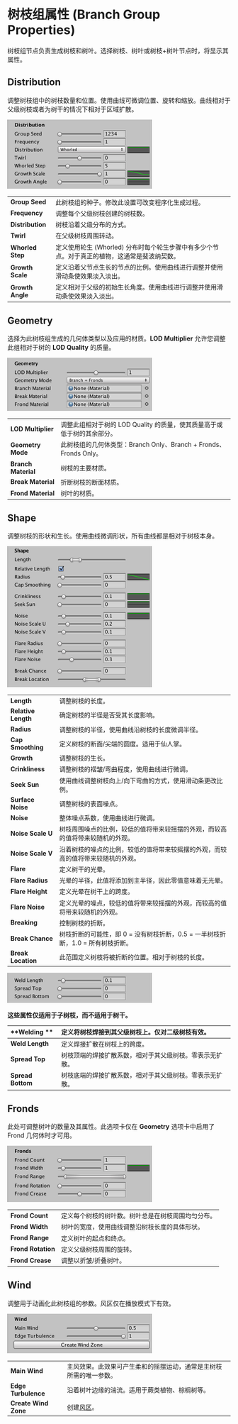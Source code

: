 树枝组属性 (Branch Group Properties)
=======================


树枝组节点负责生成树枝和树叶。选择树枝、树叶或树枝+树叶节点时，将显示其属性。

Distribution
------------

调整树枝组中的树枝数量和位置。使用曲线可微调位置、旋转和缩放。曲线相对于父级树枝或者为树干的情况下相对于区域扩散。


![](../uploads/Main/TreeNode-BranchPropertiesDistribution.png) 


| | |
|:---|:---|
|__Group Seed__ |此树枝组的种子。修改此设置可改变程序化生成过程。|
|__Frequency__ |调整每个父级树枝创建的树枝数。|
|__Distribution__|树枝沿着父级分布的方式。|
|__Twirl__ |在父级树枝周围转动。|
|__Whorled Step__|定义使用轮生 (Whorled) 分布时每个轮生步骤中有多少个节点。对于真正的植物，这通常是斐波纳契数。|
|__Growth Scale__|定义沿着父节点生长的节点的比例。使用曲线进行调整并使用滑动条使效果淡入淡出。|
|__Growth Angle__|定义相对于父级的初始生长角度。使用曲线进行调整并使用滑动条使效果淡入淡出。|


Geometry
--------

选择为此树枝组生成的几何体类型以及应用的材质。__LOD Multiplier__ 允许您调整此组相对于树的 __LOD Quality__ 的质量。


![](../uploads/Main/TreeNode-BranchPropertiesGeometry.png) 


| | |
|:---|:---|
|__LOD Multiplier__ |调整此组相对于树的 LOD Quality 的质量，使其质量高于或低于树的其余部分。|
|__Geometry Mode__ |此树枝组的几何体类型：Branch Only、Branch + Fronds、Fronds Only。|
|__Branch Material__|树枝的主要材质。|
|__Break Material__ |折断树枝的断面材质。|
|__Frond Material__ |树叶的材质。|


Shape
-----

调整树枝的形状和生长。使用曲线微调形状，所有曲线都是相对于树枝本身。


![](../uploads/Main/TreeNode-BranchPropertiesShape.png) 


| | |
|:---|:---|
|__Length__ |调整树枝的长度。|
|__Relative Length__ |确定树枝的半径是否受其长度影响。|
|__Radius__ |调整树枝的半径，使用曲线沿树枝的长度微调半径。|
|__Cap Smoothing__ |定义树枝的断面/尖端的圆度。适用于仙人掌。|
|**Growth** |调整树枝的生长。|
|__Crinkliness__ |调整树枝的褶皱/弯曲程度，使用曲线进行微调。|
|__Seek Sun__ |使用曲线调整树枝向上/向下弯曲的方式，使用滑动条更改比例。|
|**Surface Noise** |调整树枝的表面噪点。|
|__Noise__ |整体噪点系数，使用曲线进行微调。|
|__Noise Scale U__ |树枝周围噪点的比例，较低的值将带来较摇摆的外观，而较高的值将带来较随机的外观。|
|__Noise Scale V__ |沿着树枝的噪点的比例，较低的值将带来较摇摆的外观，而较高的值将带来较随机的外观。|
|**Flare** |定义树干的光晕。|
|__Flare Radius__ |光晕的半径，此值将添加到主半径，因此零值意味着无光晕。|
|__Flare Height__ |定义光晕在树干上的跨度。|
|__Flare Noise__ |定义光晕的噪点，较低的值将带来较摇摆的外观，而较高的值将带来较随机的外观。|
|**Breaking** |控制树枝的折断。|
|__Break Chance__ |树枝折断的可能性，即 0 = 没有树枝折断，0.5 = 一半树枝折断，1.0 = 所有树枝折断。|
|__Break Location__|此范围定义树枝将被折断的位置。相对于树枝的长度。|


![](../uploads/Main/TreeNode-BranchPropertiesShapeFrond.png) 

**这些属性仅适用于子树枝，而不适用于树干。**

| **Welding ** | **定义将树枝焊接到其父级树枝上。仅对二级树枝有效。** |
|:---|:---|
|__Weld Length__ |定义焊接扩散在树枝上的跨度。|
|__Spread Top__ |树枝顶端的焊接扩散系数，相对于其父级树枝。零表示无扩散。|
|__Spread Bottom__ |树枝底端的焊接扩散系数，相对于其父级树枝。零表示无扩散。|


Fronds
------

此处可调整树叶的数量及其属性。此选项卡仅在 __Geometry__ 选项卡中启用了 Frond 几何体时才可用。


![](../uploads/Main/TreeNode-BranchPropertiesFronds.png) 


| | |
|:---|:---|
|__Frond Count__ |定义每个树枝的树叶数。树叶总是在树枝周围均匀分布。|
|__Frond Width__ |树叶的宽度，使用曲线调整沿树枝长度的具体形状。|
|__Frond Range__ |定义树叶的起点和终点。|
|__Frond Rotation__|定义父级树枝周围的旋转。|
|__Frond Crease__ |调整以折皱/折叠树叶。|


Wind
----

调整用于动画化此树枝组的参数。风区仅在播放模式下有效。


![](../uploads/Main/TreeNode-BranchPropertiesAnimation.png) 


| | |
|:---|:---|
|__Main Wind__ |主风效果。此效果可产生柔和的摇摆运动，通常是主树枝所需的唯一参数。|
|__Edge Turbulence__ |沿着树叶边缘的湍流。适用于蕨类植物、棕榈树等。|
|__Create Wind Zone__|创建[风区](class-WindZone.html)。|
